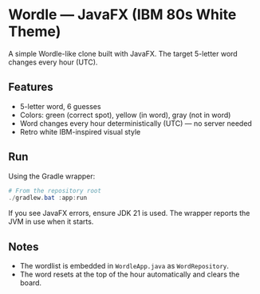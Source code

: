 # Wordle — JavaFX (IBM 80s White Theme)

A simple Wordle-like clone built with JavaFX. The target 5-letter word changes every hour (UTC).

## Features
- 5-letter word, 6 guesses
- Colors: green (correct spot), yellow (in word), gray (not in word)
- Word changes every hour deterministically (UTC) — no server needed
- Retro white IBM-inspired visual style

## Run
Using the Gradle wrapper:

```powershell
# From the repository root
./gradlew.bat :app:run
```

If you see JavaFX errors, ensure JDK 21 is used. The wrapper reports the JVM in use when it starts.

## Notes
- The wordlist is embedded in `WordleApp.java` as `WordRepository`.
- The word resets at the top of the hour automatically and clears the board.
